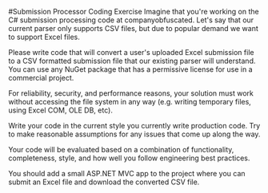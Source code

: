 #Submission Processor Coding Exercise
Imagine that you're working on the C# submission processing code at companyobfuscated. Let's say that our current parser only supports CSV files, but due to popular demand we want to support Excel files.

Please write code that will convert a user's uploaded Excel submission file to a CSV formatted submission file that our existing parser will understand. You can use any NuGet package that has a permissive license for use in a commercial project.

For reliability, security, and performance reasons, your solution must work without accessing the file system in any way (e.g. writing temporary files, using Excel COM, OLE DB, etc).

Write your code in the current style you currently write production code. Try to make reasonable assumptions for any issues that come up along the way.

Your code will be evaluated based on a combination of functionality, completeness, style, and how well you follow engineering best practices.

You should add a small ASP.NET MVC app to the project where you can submit an Excel file and download the converted CSV file.
